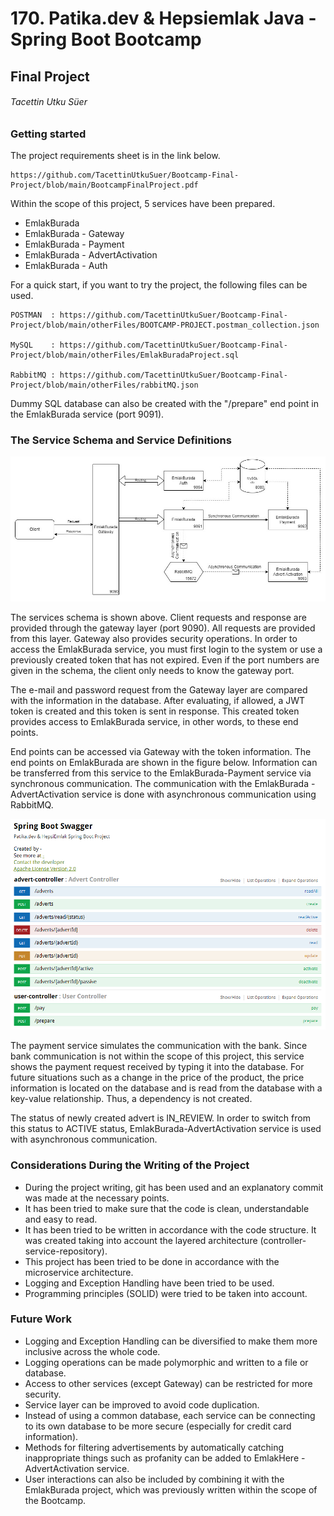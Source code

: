 #  170. Patika.dev & Hepsiemlak Java - Spring Boot Bootcamp



## Final Project

###### Tacettin Utku Süer



### Getting started

The project requirements sheet is in the link below.

```
https://github.com/TacettinUtkuSuer/Bootcamp-Final-Project/blob/main/BootcampFinalProject.pdf
```

Within the scope of this project, 5 services have been prepared.

- EmlakBurada
- EmlakBurada - Gateway
- EmlakBurada - Payment
- EmlakBurada - AdvertActivation
- EmlakBurada - Auth

For a quick start, if you want to try the project, the following files can be used.

```
POSTMAN  : https://github.com/TacettinUtkuSuer/Bootcamp-Final-Project/blob/main/otherFiles/BOOTCAMP-PROJECT.postman_collection.json

MySQL    : https://github.com/TacettinUtkuSuer/Bootcamp-Final-Project/blob/main/otherFiles/EmlakBuradaProject.sql

RabbitMQ : https://github.com/TacettinUtkuSuer/Bootcamp-Final-Project/blob/main/otherFiles/rabbitMQ.json
```

Dummy SQL database can also be created with the "/prepare" end point in the EmlakBurada service (port 9091).



### The Service Schema and Service Definitions

![UML diagram](otherFiles/figures/Schema.jpg)

The services schema is shown above. Client requests and response are provided through the gateway layer (port 9090). All requests are provided from this layer. Gateway also provides security operations. In order to access the EmlakBurada service, you must first login to the system or use a previously created token that has not expired. Even if the port numbers are given in the schema, the client only needs to know the gateway port.



The e-mail and password request from the Gateway layer are compared with the information in the database. After evaluating, if allowed, a JWT token is created and this token is sent in response. This created token provides access to EmlakBurada service, in other words, to these end points.



End points can be accessed via Gateway with the token information. The end points on EmlakBurada are shown in the figure below. Information can be transferred from this service to the EmlakBurada-Payment service via synchronous communication. The communication with the EmlakBurada - AdvertActivation service is done with asynchronous communication using RabbitMQ.



![HepsiEmlak-Swagger](otherFiles\figures\HepsiEmlak-Swagger.PNG)



The payment service simulates the communication with the bank. Since bank communication is not within the scope of this project, this service shows the payment request received by typing it into the database. For future situations such as a change in the price of the product, the price information is located on the database and is read from the database with a key-value relationship. Thus, a dependency is not created.



The status of newly created advert is IN_REVIEW. In order to switch from this status to ACTIVE status, EmlakBurada-AdvertActivation service is used with asynchronous communication.



### Considerations During the Writing of the Project

- During the project writing, git has been used and an explanatory commit was made at the necessary points.
- It has been tried to make sure that the code is clean, understandable and easy to read.
- It has been tried to be written in accordance with the code structure. It was created taking into account the layered architecture (controller-service-repository). 
- This project has been tried to be done in accordance with the microservice architecture.
- Logging and Exception Handling have been tried to be used.
- Programming principles (SOLID) were tried to be taken into account.



### Future Work

- Logging and Exception Handling can be diversified to make them more inclusive across the whole code.
- Logging operations can be made polymorphic and written to a file or database.
- Access to other services (except Gateway) can be restricted for more security.
- Service layer can be improved to avoid code duplication.
- Instead of using a common database, each service can be connecting to its own database to be more secure (especially for credit card information).
- Methods for filtering advertisements by automatically catching inappropriate things such as profanity can be added to EmlakHere - AdvertActivation service.
- User interactions can also be included by combining it with the EmlakBurada project, which was previously written within the scope of the Bootcamp.



























